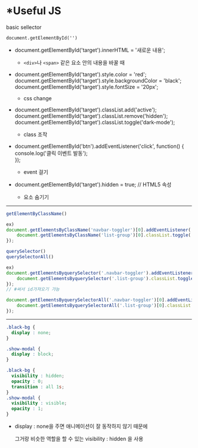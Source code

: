 # \*Useful JS

basic sellector

```html
document.getElementById('')
```

* document.getElementById('target').innerHTML = '새로운 내용';
  * `<div>`나 `<span>` 같은 요소 안의 내용을 바꿀 때



* document.getElementById('target').style.color = 'red';  \
  document.getElementById('target').style.backgroundColor = 'black';  \
  document.getElementById('target').style.fontSize = '20px';
  * css change



* document.getElementById('target').classList.add('active');  \
  document.getElementById('target').classList.remove('hidden');  \
  document.getElementById('target').classList.toggle('dark-mode');
  * class 조작



* document.getElementById('btn').addEventListener('click', function() {  \
  console.log('클릭 이벤트 발동');  \
  });
  * event  걸기



* document.getElementById('target').hidden = true; // HTML5 속성
  * 요소 숨기기

***

```javascript
getElementByClassName()

ex)
document.getElementsByClassName('navbar-toggler')[0].addEventListener('click', function(){
    document.getElementsByClassName('list-group')[0].classList.toggle('show');
});
```



```javascript
querySelector()
querySelectorAll()

ex)
document.getElementsByquerySelector('.navbar-toggler').addEventListener('click', function(){
    document.getElementsByquerySelector('.list-group').classList.toggle('show');
});
// #써서 id가져오기 가능

document.getElementsByquerySelectorAll('.navbar-toggler')[0].addEventListener('click', function(){
    document.getElementsByquerySelectorAll('.list-group')[0].classList.toggle('show');
});
```

***

```css
.black-bg {
  display : none;
}

.show-modal {
  display : block;
}
```



```css
.black-bg {
  visibility : hidden;
  opacity : 0;
  transition : all 1s;
}
.show-modal {
  visibility : visible;
  opacity : 1;
}
```

*   display : none을 주면 애니메이션이 잘 동작하지 않기 때문에

    그거랑 비슷한 역할을 할 수 있는 visibility : hidden 을 사용



















